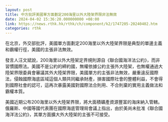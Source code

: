 ```yaml
---
layout: post
title: 中方批評美國單方面劃定200海里以外大陸架界限非法無效
date: 2024-04-02 15:36:20.000000000 +08:00
link: https://news.rthk.hk/rthk/ch/component/k2/1747205-20240402.htm
categories: rthk
---
```


在北京，外交部批評，美國單方面劃定200海里以外大陸架界限是典型的單邊主義和霸權行徑，美國的主張非法無效。

發言人汪文斌說，200海里以外大陸架定界規則源自《聯合國海洋法公約》，而非習慣國際法。美國不是公約的締約國，無權依據公約主張外大陸架，也無權通過大陸架界限委員會審議其外大陸架界限，美國單方的主張非法無效，嚴重違反國際法，侵蝕國際海底區域這個人類共同繼承財產，損害國際社會的整體利益，不會得到國際社會的認可，這再次暴露美國對國際法合則用、不合則棄的實用主義做法和霸權本質。

美國近期公布200海里以外大陸架界限，將大面積礦產資源豐富的海床納入管轄。俄羅斯、中國等國代表團在國際海底管理局會議上指出，由於美尚未批准《聯合國海洋法公約》，其單方面擴大外大陸架的主張不可接受。
